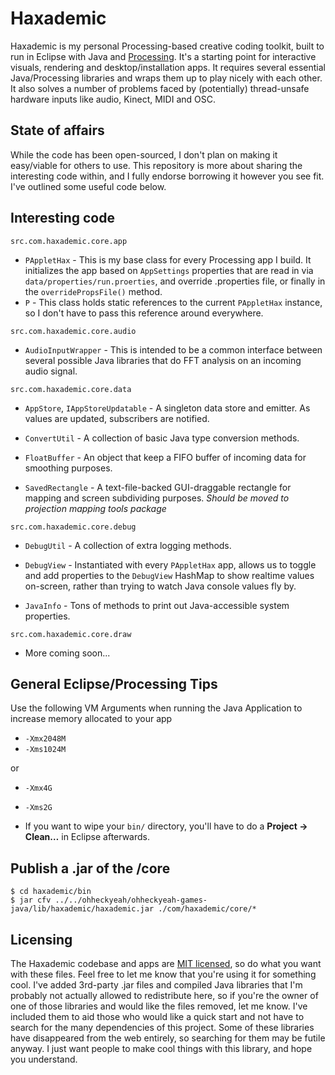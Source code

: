 # Haxademic

Haxademic is my personal Processing-based creative coding toolkit, built to run in Eclipse with Java and [Processing](http://processing.org/). It's a starting point for interactive visuals, rendering and desktop/installation apps. It requires several essential Java/Processing libraries and wraps them up to play nicely with each other. It also solves a number of problems faced by (potentially) thread-unsafe hardware inputs like audio, Kinect, MIDI and OSC.

## State of affairs
While the code has been open-sourced, I don't plan on making it easy/viable for others to use. This repository is more about sharing the interesting code within, and I fully endorse borrowing it however you see fit. I've outlined some useful code below.

## Interesting code

`src.com.haxademic.core.app`

* `PAppletHax` - This is my base class for every Processing app I build. It initializes the app based on `AppSettings` properties that are read in via `data/properties/run.proerties`, and override .properties file, or finally in the `overridePropsFile()` method.
* `P` - This class holds static references to the current `PAppletHax` instance, so I don't have to pass this reference around everywhere.

`src.com.haxademic.core.audio`

* `AudioInputWrapper` - This is intended to be a common interface between several possible Java libraries that do FFT analysis on an incoming audio signal.

`src.com.haxademic.core.data`

* `AppStore`, `IAppStoreUpdatable` - A singleton data store and emitter. As values are updated, subscribers are notified.

* `ConvertUtil` - A collection of basic Java type conversion methods.

* `FloatBuffer` - An object that keep a FIFO buffer of incoming data for smoothing purposes.

* `SavedRectangle` - A text-file-backed GUI-draggable rectangle for mapping and screen subdividing purposes. *Should be moved to projection mapping tools package*

`src.com.haxademic.core.debug`

* `DebugUtil` - A collection of extra logging methods.

* `DebugView` - Instantiated with every `PAppletHax` app, allows us to toggle and add properties to the `DebugView` HashMap to show realtime values on-screen, rather than trying to watch Java console values fly by.

* `JavaInfo` - Tons of methods to print out Java-accessible system properties.

`src.com.haxademic.core.draw`

* More coming soon...


## General Eclipse/Processing Tips

Use the following VM Arguments when running the Java Application to increase memory allocated to your app

* `-Xmx2048M`
* `-Xms1024M`

or

* `-Xmx4G`
* `-Xms2G`

* If you want to wipe your `bin/` directory, you'll have to do a **Project -> Clean…** in Eclipse afterwards.

## Publish a .jar of the /core
```
$ cd haxademic/bin
$ jar cfv ../../ohheckyeah/ohheckyeah-games-java/lib/haxademic/haxademic.jar ./com/haxademic/core/*
```

## Licensing

The Haxademic codebase and apps are [MIT licensed](https://raw.github.com/cacheflowe/haxademic/master/LICENSE), so do what you want with these files. Feel free to let me know that you're using it for something cool. I've added 3rd-party .jar files and compiled Java libraries that I'm probably not actually allowed to redistribute here, so if you're the owner of one of those libraries and would like the files removed, let me know. I've included them to aid those who would like a quick start and not have to search for the many dependencies of this project. Some of these libraries have disappeared from the web entirely, so searching for them may be futile anyway. I just want people to make cool things with this library, and hope you understand.
